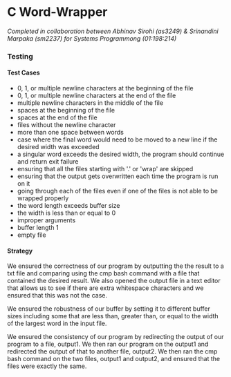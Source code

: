 # C Word-Wrapper

*Completed in collaboration between Abhinav Sirohi (as3249) & Srinandini Marpaka (sm2237) for Systems Programmong (01:198:214)*

### Testing
#### Test Cases
- 0, 1, or multiple newline characters at the beginning of the file
- 0, 1, or multiple newline characters at the end of the file
- multiple newline characters in the middle of the file
- spaces at the beginning of the file
- spaces at the end of the file
- files without the newline character
- more than one space between words
- case where the final word would need to be moved to a new line if the desired width was exceeded
- a singular word exceeds the desired width, the program should continue and return exit failure
- ensuring that all the files starting with '.' or 'wrap' are skipped
- ensuring that the output gets overwritten each time the program is run on it
- going through each of the files even if one of the files is not able to be wrapped properly
- the word length exceeds buffer size
- the width is less than or equal to 0
- improper arguments
- buffer length 1
- empty file
#### Strategy
We ensured the correctness of our program by outputting the the result to a txt file and comparing using the cmp bash command with a file that contained the desired result. We also opened the output file in a text editor that allows us to see if there are extra whitespace characters and we ensured that this was not the case.

We ensured the robustness of our buffer by setting it to different buffer sizes including some that are less than, greater than, or equal to the width of the largest word in the input file.

We ensured the consistency of our program by redirecting the output of our program to a file, output1. We then ran our program on the output1 and redirected the output of that to another file, output2. We then ran the cmp bash command on the two files, output1 and output2, and ensured that the files were exactly the same.
